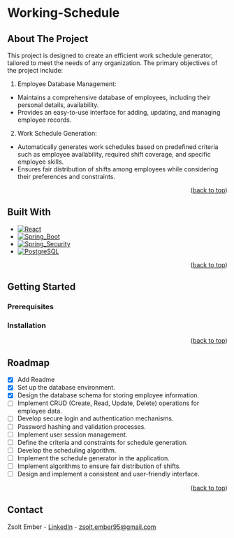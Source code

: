 # Working-Schedule

## About The Project

This project is designed to create an efficient work schedule generator, tailored to meet the needs of any organization. The primary objectives of the project include:

1. Employee Database Management:
- Maintains a comprehensive database of employees, including their personal details, availability.
- Provides an easy-to-use interface for adding, updating, and managing employee records.

2. Work Schedule Generation:
- Automatically generates work schedules based on predefined criteria such as employee availability, required shift coverage, and specific employee skills.
- Ensures fair distribution of shifts among employees while considering their preferences and constraints.

<p align="right">(<a href="#readme-top">back to top</a>)</p>


## Built With
* [![React][React.js]][React-url]
* [![Spring_Boot]][Spring_Boot-url]
* [![Spring_Security]][Spring_Security-url]
* [![PostgreSQL]][PostgreSQL-url]

<p align="right">(<a href="#readme-top">back to top</a>)</p>


<!-- GETTING STARTED -->
## Getting Started

### Prerequisites
### Installation


<p align="right">(<a href="#readme-top">back to top</a>)</p>

<!-- ROADMAP -->
## Roadmap

- [x] Add Readme
- [x] Set up the database environment.
- [x] Design the database schema for storing employee information.
- [ ] Implement CRUD (Create, Read, Update, Delete) operations for employee data.
- [ ] Develop secure login and authentication mechanisms.
- [ ] Password hashing and validation processes.
- [ ] Implement user session management.
- [ ] Define the criteria and constraints for schedule generation.
- [ ] Develop the scheduling algorithm.
- [ ] Implement the schedule generator in the application.
- [ ] Implement algorithms to ensure fair distribution of shifts.
- [ ] Design and implement a consistent and user-friendly interface.

<p align="right">(<a href="#readme-top">back to top</a>)</p>

<!-- CONTACT -->
## Contact
Zsolt Ember - [LinkedIn](https://www.linkedin.com/in/zsolt-ember/) - 
zsolt.ember95@gmail.com










<!-- MARKDOWN LINKS & IMAGES -->
[React.js]: https://img.shields.io/badge/React-%23231F20?logo=react
[React-url]: https://reactjs.org/

[Spring_Boot]: https://img.shields.io/badge/Spring_Boot-%23231F20?logo=springboot
[Spring_Boot-url]: https://spring.io/projects/spring-boot 

[Spring_Security]: https://img.shields.io/badge/Spring_Security-%23231F20?logo=springsecurity
[Spring_Security-url]: https://spring.io/projects/spring-security

[PostgreSQL]: https://img.shields.io/badge/PostgreSQL-%23231F20?logo=postgresql
[PostgreSQL-url]: https://www.postgresql.org/
